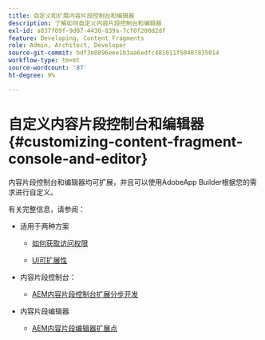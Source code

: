 ```yaml
---
title: 自定义和扩展内容片段控制台和编辑器
description: 了解如何自定义内容片段控制台和编辑器
exl-id: a837f09f-9d07-4430-839a-7cf0f200d2df
feature: Developing, Content Fragments
role: Admin, Architect, Developer
source-git-commit: bdf3e0896eee1b3aa6edfc481011f50407835014
workflow-type: tm+mt
source-wordcount: '87'
ht-degree: 9%

---
```


# 自定义内容片段控制台和编辑器 {#customizing-content-fragment-console-and-editor}

内容片段控制台和编辑器均可扩展，并且可以使用AdobeApp Builder根据您的需求进行自定义。

有关完整信息，请参阅：

* 适用于两种方案

   * [如何获取访问权限](https://developer.adobe.com/uix/docs/guides/get-access/)

   * [UI可扩展性](https://developer.adobe.com/uix/docs/)

* 内容片段控制台：

   * [AEM内容片段控制台扩展分步开发](https://developer.adobe.com/uix/docs/services/aem-cf-console-admin/extension-development/)

* 内容片段编辑器

   * [AEM内容片段编辑器扩展点](https://developer.adobe.com/uix/docs/services/aem-cf-editor/api/)
